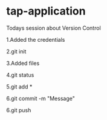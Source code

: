 # tap-application

Todays session about Version Control

1.Added the credentials

2.git init

3.Added files

4.git status

5.git add *

6.git commit -m "Message"

6.git push